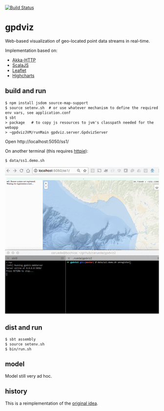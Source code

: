 [![Build Status](https://travis-ci.org/carueda/gpdviz.svg?branch=master)](https://travis-ci.org/carueda/gpdviz)

# gpdviz

Web-based visualization of geo-located point data streams in real-time.

Implementation based on:

- [Akka-HTTP](http://doc.akka.io/docs/akka-http/current/scala/http/)
- [ScalaJS](https://www.scala-js.org/)
- [Leaflet](http://leafletjs.com/)
- [Highcharts](http://www.highcharts.com/)


## build and run

    $ npm install jsdom source-map-support
	$ source setenv.sh  # or use whatever mechanism to define the required env vars, see application.conf
	$ sbt
	> package   # to copy js resources to jvm's classpath needed for the webapp
	> ~gpdvizJVM/runMain gpdviz.server.GpdvizServer

Open http://localhost:5050/ss1/

On another terminal (this requires [httpie](https://httpie.org/)):

	$ data/ss1.demo.sh


![](https://github.com/carueda/gpdviz/blob/master/static/gpdviz2.gif)


## dist and run

	$ sbt assembly
	$ source setenv.sh  
	$ bin/run.sh

## model

Model still very ad hoc.


## history

This is a reimplementation of the [original idea](https://github.com/carueda/gpdviz0).
